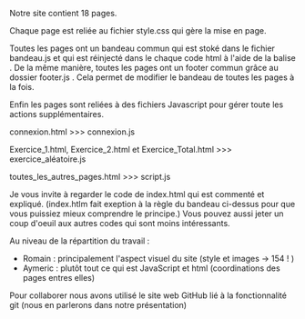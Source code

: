 Notre site contient 18 pages.

Chaque page est reliée au fichier style.css qui gère la mise en page.

Toutes les pages ont un bandeau commun qui est stoké dans le fichier bandeau.js et qui est réinjecté dans le chaque code html à l'aide de la balise <script></script>.
De la même manière, toutes les pages ont un footer commun grâce au dossier footer.js . Cela permet de modifier le bandeau de toutes les pages à la fois.

Enfin les pages sont reliées à des fichiers Javascript pour gérer toute les actions supplémentaires.

connexion.html >>> connexion.js

Exercice_1.html, Exercice_2.html et Exercice_Total.html >>> exercice_aléatoire.js

toutes_les_autres_pages.html >>> script.js

Je vous invite à regarder le code de index.html qui est commenté et expliqué. (index.htlm fait exeption à la règle du bandeau ci-dessus pour que vous puissiez mieux comprendre le principe.)
Vous pouvez aussi jeter un coup d'oeuil aux autres codes qui sont moins intéressants.

Au niveau de la répartition du travail : 

- Romain : principalement l'aspect visuel du site (style et images -> 154 ! )
- Aymeric : plutôt tout ce qui est JavaScript et html (coordinations des pages entres elles)

Pour collaborer nous avons utilisé le site web GitHub lié à la fonctionnalité git (nous en parlerons dans notre présentation)

